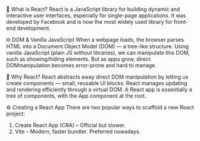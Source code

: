 🧠 What is React?
React is a JavaScript library for building dynamic and interactive user interfaces, especially for single-page applications. It was developed by Facebook and is now the most widely used library for front-end development.

🌐 DOM & Vanilla JavaScript
When a webpage loads, the browser parses HTML into a Document Object Model (DOM) — a tree-like structure. Using vanilla JavaScript (plain JS without libraries), we can manipulate this DOM, such as showing/hiding elements. But as apps grow, direct DOMmanipulation becomes error-prone and hard to manage.

🧩 Why React?
React abstracts away direct DOM manipulation by letting us create components — small, reusable UI blocks. React manages updating and rendering efficiently through a virtual DOM. A React app is essentially a tree of components, with the App component at the root.

⚙️ Creating a React App
There are two popular ways to scaffold a new React project:
1. Create React App (CRA) – Official but slower.
2. Vite – Modern, faster bundler. Preferred nowadays.



